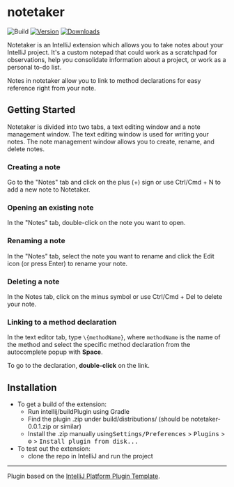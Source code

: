 # notetaker

![Build](https://github.com/Xeygy/notetaker/workflows/Build/badge.svg)
[![Version](https://img.shields.io/jetbrains/plugin/v/PLUGIN_ID.svg)](https://plugins.jetbrains.com/plugin/PLUGIN_ID)
[![Downloads](https://img.shields.io/jetbrains/plugin/d/PLUGIN_ID.svg)](https://plugins.jetbrains.com/plugin/PLUGIN_ID)

<!-- Plugin description -->
Notetaker is an IntelliJ extension which allows you to take 
notes about your IntelliJ project. It's a custom notepad that
could work as a scratchpad for observations, help you consolidate information 
about a project, or work as a personal to-do list.

Notes in notetaker allow you to link to method declarations for easy
reference right from your note.

<!-- Plugin description end -->
## Getting Started
Notetaker is divided into two tabs, a text editing window and a
note management window. The text editing window is used for writing 
your notes. The note management window allows you to create, rename, 
and delete notes.

### Creating a note
Go to the "Notes" tab and click on the plus (+) 
sign or use Ctrl/Cmd + N to add a new note to Notetaker.

### Opening an existing note
In the "Notes" tab, double-click on the note you want to open.

### Renaming a note
In the "Notes" tab, select the note you want to rename and click the Edit
icon (or press Enter) to rename your note.

### Deleting a note
In the Notes tab, click on the minus symbol or use Ctrl/Cmd + Del to
delete your note.

### Linking to a method declaration
In the text editor tab, type `\{methodName}`, where `methodName` is
the name of the method and select the specific method declaration
from the autocomplete popup with **Space**.

To go to the declaration, **double-click** on the link.

## Installation
- To get a build of the extension:
  - Run intellij/buildPlugin using Gradle
  - Find the plugin .zip under build/distributions/ (should be notetaker-0.0.1.zip or similar)
  - Install the .zip manually using<kbd>Settings/Preferences</kbd> > <kbd>Plugins</kbd> > <kbd>⚙️</kbd> > <kbd>Install plugin from disk...</kbd>
- To test out the extension:
  - clone the repo in IntelliJ and run the project

---
Plugin based on the [IntelliJ Platform Plugin Template][template].

[template]: https://github.com/JetBrains/intellij-platform-plugin-template

